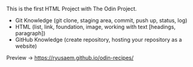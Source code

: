 This is the first HTML Project with The Odin Project.

- Git Knowledge (git clone, staging area, commit, push up, status, log)
- HTML (list, link, foundation, image, working with text [headings, paragraph])
- GitHub Knowledge (create repository, hosting your repository as a website)

Preview →  https://ryusaem.github.io/odin-recipes/

